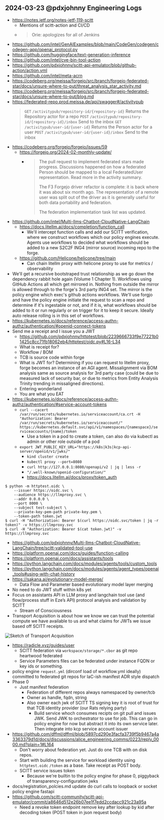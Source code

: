 ## 2024-03-23 @pdxjohnny Engineering Logs

- https://notes.ietf.org/notes-ietf-119-scitt
  - Mentions of scitt-action and CI/CD
  - > Orie: apologizes for all of Jenkins
- https://github.com/intel/GenAIExamples/blob/main/CodeGen/codegen/codegen-app/openai_protocol.py
- https://github.com/huggingface/text-generation-inference
- https://github.com/intel/cve-bin-tool-action
- https://github.com/pdxjohnny/scitt-api-emulator/blob/github-action/action.yml
- https://github.com/intel/meta-acrn
- https://codeberg.org/meissa/forgejo/src/branch/forgejo-federated-star/docs/unsure-where-to-put/threat_analysis_star_activity.md
- https://codeberg.org/meissa/forgejo/src/branch/forgejo-federated-star/docs/unsure-where-to-put/blog.md
- https://federated-repo.prod.meissa.de/api/swagger#/activitypub
    > `GET` `/activitypub/repository-id/{repository-id}` Returns the Repository actor for a repo
    > `POST` `/activitypub/repository-id/{repository-id}/inbox` Send to the inbox
    > `GET` `/activitypub/user-id/{user-id}` Returns the Person actor for a user
    > `POST` `/activitypub/user-id/{user-id}/inbox` Send to the inbox
- https://codeberg.org/forgejo/forgejo/issues/59
  - https://forgejo.org/2024-02-monthly-update/
    - > The pull request to implement federated stars made progress. Discussions happened on how a federated Person should be mapped to a local FederatedUser representation. Read more in the activity summary.
      > 
      > The F3 Forgejo driver refactor is complete: it is back where it was about six month ago. The representation of a remote user was split out of the driver as it is generally useful for both data portability and federation.
      > 
      > The federation implementation task list was updated.
- https://github.com/intel/Multi-llms-Chatbot-CloudNative-LangChain
  - https://docs.litellm.ai/docs/completion/function_call
    - We'll intercept function calls and add our SCITT verification, where we construct workflows which our policy engines execute. Agents use workflows to decided what workflows should be added to a new S2C2F ING4 (mirror source) incoming repo to the forge.
  - https://github.com/Helicone/helicone/tree/main
    - Can chain litellm proxy with helicone proxy to use for metrics / observability
- We'll get a recursive bootstraped trust relationship as we go down the dependency rabbit hole again (Volume 1 Chapter 1). Workflows using GitHub Actions all which get mirrored in. Nothing from outside the mirror is allowed through to the forge's 3rd party ING4 set. The mirror is the policy engine which exec's github actions workflows. We'll use forgjo and have the policy engine initiate the request to scan a repo and determine if it's ingestable or not, and if it is, what workflows should be added to it or run regularly or on trigger for it to keep it secure. Ideally auto release rolling is in this set of workflows.
- https://kubernetes.io/docs/reference/access-authn-authz/authentication/#openid-connect-tokens
- Send me a receipt and I issue you a JWT
  - https://github.com/pdxjohnny/httptest/blob/2239666733f9e77221b01425c8cc71fb18062eb4/httptest/oidc.py#L16-L34
  - What is receipt for?
  - Workflow / BOM
  - TCB is source code within forge
  - What is JWT for? Determining if you can request to litellm proxy, forge becomes an instance of an AGI agent. Missalignment via BOM analysis same as source analysis for 3rd party case (could be due to measured lack of security bar, or due to metrics from Entity Analysis Trinity trending in missaligned directions).
  - Entering wonderland
  - You are what you EAT
- https://kubernetes.io/docs/reference/access-authn-authz/authentication/#service-account-tokens
  - `curl --cacert /var/run/secrets/kubernetes.io/serviceaccount/ca.crt -H "Authorization: Bearer /var/run/secrets/kubernetes.io/serviceaccount/" https://kubernetes.default.svc/api/v1/namespaces/{namespace}/serviceaccounts/{name}/token`
    - Use a token in a pod to create a token, can also do via kubectl as admin or other role outside of a pod
  - `export JWT_PUBLIC_KEY_URL="https://k8s|k3s|kcp-api-server/openid/v1/jwks/"`
    - `kind cluster create`
    - `kubectl proxy --port=8080`
    - `curl http://127.0.0.1:8080/openapi/v2 | jq | less -r`
    - `"/.well-known/openid-configuration/"`
    - https://docs.litellm.ai/docs/proxy/token_auth

```console
$ python -m httptest.oidc \
    --issuer https://oidc.svc \
    --audience https://llmproxy.svc \
    --addr 0.0.0.0 \
    --port 8000 \
    --subject test-subject \
    --private-key-pem-path private-key.pem \
    --token-path token.jwt
$ curl -H "Authorization: Bearer $(curl https://oidc.svc/token | jq -r token)" -v https://llmproxy.svc
$ curl -H "Authorization: Bearer $(cat token.jwt)" -v https://llmproxy.svc
```

- https://github.com/pdxjohnny/Multi-llms-Chatbot-CloudNative-LangChain/tree/scitt-validated-tool-use
- https://platform.openai.com/docs/guides/function-calling
- https://platform.openai.com/docs/assistants/tools
- https://python.langchain.com/docs/modules/agents/tools/custom_tools
- https://python.langchain.com/docs/modules/agents/agent_types/openai_tools#using-with-chat-history
- https://sakana.ai/evolutionary-model-merge/
  - Data Flow and Parameter based evolutionary model layer merging
- No need to do JWT stuff within k8s yet
- Focus on assistants API in LLM proxy and langchain tool use (and flow/process stuff in Eze’s API) protocol analysis and validation by SCITT
  - Stream of Consciousness
- Transport Acquisition is about how we know we can trust the potential compute we have available to us and what claims for JWTs we issue based off SCITT receipts.

![Sketch of Transport Acquisition](https://github.com/dffml/dffml/assets/5950433/1e586f25-083f-49d4-b239-f0f18baf5805)

- https://radicle.xyz/guides/user
  - SCITT federation via `workspace/storage/*.cbor` as git repo heartwood federated
  - Service Parameters files can be federated under instance FQDN or key ids or something.
- policy engine `request.yml` (dirconf load of workflow.yml ideally) committed to federated git repos for IaC-ish manifest ADR style dispatch
- Phase 0
  - Just manifest federation
    - Federation of different repos always namespaced by owner/tcb
    - Owner as handle, fqdn, string
    - Also owner each jwk of SCITT TS signing key it is root of trust for that TCB identity provider (our Rats relying party) 
      - Build service whoch consumes recipts on git pull and issues JWK. Send JWK to orchestrator to use for job. This can go in policy engine for now but abstract it into its own service later. Then integrate into kcp service account issuer
- https://github.com/dffml/dffml/blob/5897cd290e3facfa3739f5b9467a4a3363379d1d/docs/discussions/alice_engineering_comms/0223/reply_0000.md?plain=1#L164
  - Don't worry about federation yet. Just do one TCB with on disk repos.
  - Start with building the service for workload identity using `httptest.oidc` `/token` as a base. Take receipt as POST body.
  - SCITT service issues token
    - Because we're builtin to the policy engine for phase 0, piggyback of transparency-configuration jwks
- docs/registration_polcies.md update do curl calls to loopback or socket policy engine fastapi
- https://github.com/scitt-community/scitt-api-emulator/commit/a8646d512e26b07ee1f7edd2ccdacc921c23a95a
  - Need a revoke token endpoint remove key after lookup by kid after decoding token (POST token in json request body)
